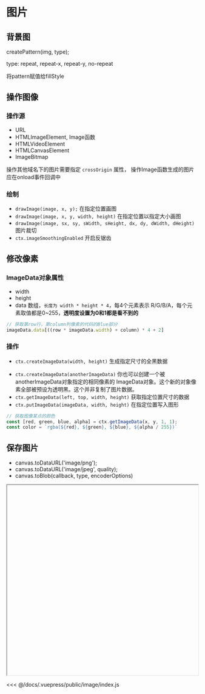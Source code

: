 # 图片

## 背景图

createPattern(img, type);

type: repeat, repeat-x, repeat-y, no-repeat

将pattern赋值给fillStyle

## 操作图像

### 操作源

* URL
* HTMLImageElement, Image函数
* HTMLVideoElement
* HTMLCanvasElement
* ImageBitmap

操作其他域名下的图片需要指定 `crossOrigin` 属性，
操作Image函数生成的图片应在onload事件回调中

### 绘制

* `drawImage(image, x, y);` 在指定位置画图
* `drawImage(image, x, y, width, height)` 在指定位置以指定大小画图
* `drawImage(image, sx, sy, sWidth, sHeight, dx, dy, dWidth, dHeight)` 图片裁切
* `ctx.imageSmoothingEnabled` 开启反锯齿

## 修改像素

### ImageData对象属性

* width
* height
* data 数组，`长度为 width * height * 4`，每4个元素表示 R/G/B/A，每个元素取值都是0~255，**透明度设置为0和1都是看不到的**

```js
// 获取第row行，第column列像素的代码的Blue部分
imageData.data[((row * imageData.width) + column) * 4 + 2]
```

### 操作

* `ctx.createImageData(width, height)` 生成指定尺寸的全黑数据
<!-- TODO 不理解 -->
* `ctx.createImageData(anotherImageData)`  你也可以创建一个被 anotherImageData对象指定的相同像素的 ImageData对象。这个新的对象像素全部被预设为透明黑。这个并非复制了图片数据。
* `ctx.getImageData(left, top, width, height)` 获取指定位置尺寸的数据
* `ctx.putImageData(imageData, width, height)` 在指定位置写入图形

```js
// 获取图像某点的颜色
const [red, green, blue, alpha] = ctx.getImageData(x, y, 1, 1);
const color = `rgba(${red}, ${green}, ${blue}, ${alpha / 255})`
```

## 保存图片

* canvas.toDataURL('image/png');
* canvas.toDataURL('image/jpeg', quality);
* canvas.toBlob(callback, type, encoderOptions)

<iframe width="100%" height="500px" :src="$withBase('/image/index.html')"></iframe>

<<< @/docs/.vuepress/public/image/index.js
